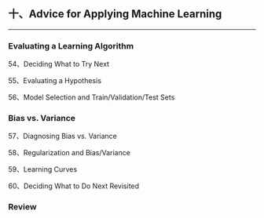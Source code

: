 ## 十、Advice for Applying Machine Learning
---
### Evaluating a Learning Algorithm

54、Deciding What to Try Next

55、Evaluating a Hypothesis

56、Model Selection and Train/Validation/Test Sets

### Bias vs. Variance

57、Diagnosing Bias vs. Variance

58、Regularization and Bias/Variance

59、Learning Curves

60、Deciding What to Do Next Revisited

### Review